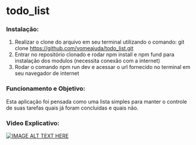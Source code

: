# todo_list

### Instalação:
1. Realizar o clone do arquivo em seu terminal utilizando o comando: git clone https://github.com/vomeajuda/todo_list.git
2. Entrar no repositório clonado e rodar npm install e npm fund para instalação dos modulos (necessita conexão com a internet)
3. Rodar o comando npm run dev e acessar o url fornecido no terminal em seu navegador de internet

### Funcionamento e Objetivo:
Esta aplicação foi pensada como uma lista simples para manter o controle de suas tarefas quais já foram concluidas e quais não.

### Video Explicativo:
[![IMAGE ALT TEXT HERE](https://img.youtube.com/vi/CmIpBERhl5k/0.jpg)](https://www.youtube.com/watch?v=CmIpBERhl5k)
